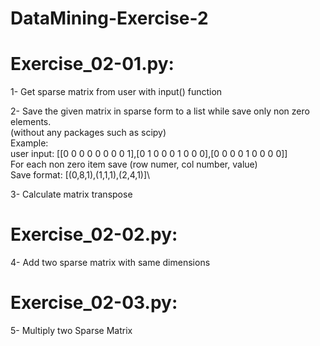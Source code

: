 # DataMining-Exercise-2

# Exercise_02-01.py:
1- Get sparse matrix from user with input() function

2- Save the given matrix in sparse form to a list while save only non zero elements.\
(without any packages such as scipy)\
Example:\
user input: [[0 0 0 0 0 0 0 0 1],[0 1 0 0 0 1 0 0 0],[0 0 0 0 1 0 0 0 0]]\
For each non zero item save (row numer, col number, value)\
Save format: [(0,8,1),(1,1,1),(2,4,1)]\

3- Calculate matrix transpose

# Exercise_02-02.py:
4- Add two sparse matrix with same dimensions

# Exercise_02-03.py:
5- Multiply two Sparse Matrix
